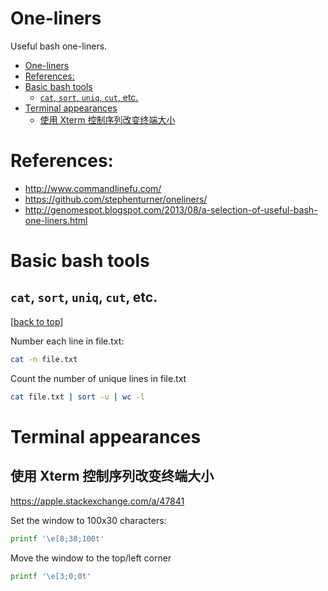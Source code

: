 # One-liners

Useful bash one-liners.

[TOC levels=1-3]: # " "

- [One-liners](#one-liners)
- [References:](#references)
- [Basic bash tools](#basic-bash-tools)
    - [`cat`, `sort`, `uniq`, `cut`, etc.](#cat-sort-uniq-cut-etc)
- [Terminal appearances](#terminal-appearances)
    - [使用 Xterm 控制序列改变终端大小](#使用-xterm-控制序列改变终端大小)


# References:

* http://www.commandlinefu.com/
* https://github.com/stephenturner/oneliners/
* http://genomespot.blogspot.com/2013/08/a-selection-of-useful-bash-one-liners.html

# Basic bash tools

##  `cat`, `sort`, `uniq`, `cut`, etc.

[[back to top](#one-liners)]

Number each line in file.txt:

```bash
cat -n file.txt
```

Count the number of unique lines in file.txt

```bash
cat file.txt | sort -u | wc -l
```

# Terminal appearances


## 使用 Xterm 控制序列改变终端大小

https://apple.stackexchange.com/a/47841

Set the window to 100x30 characters:

```bash
printf '\e[8;30;100t'
```

Move the window to the top/left corner

```bash
printf '\e[3;0;0t'
```

